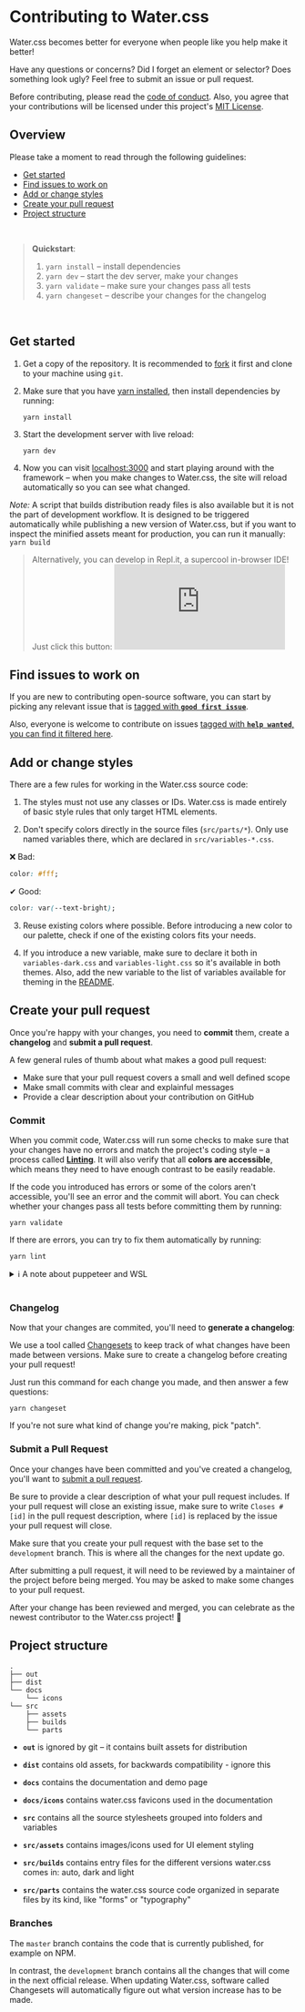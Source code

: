# Contributing to Water.css

Water.css becomes better for everyone when people like you help make it better!

Have any questions or concerns? Did I forget an element or selector? Does something look ugly? Feel free to submit an issue or pull request.

Before contributing, please read the [code of conduct](CODE_OF_CONDUCT.md). Also, you agree that your contributions will be licensed under this project's [MIT License](../LICENSE.md).

## Overview

Please take a moment to read through the following guidelines:

- [Get started](#get-started)
- [Find issues to work on](#find-issues-to-work-on)
- [Add or change styles](#add-or-change-styles)
- [Create your pull request](#create-your-pull-request)
- [Project structure](#project-structure)

<br>

> **Quickstart**:
> 1. `yarn install` – install dependencies
> 2. `yarn dev` – start the dev server, make your changes
> 3. `yarn validate` – make sure your changes pass all tests
> 4. `yarn changeset` – describe your changes for the changelog

<br>

## Get started

1. Get a copy of the repository. It is recommended to [fork](https://github.com/kognise/water.css/fork) it first and clone to your machine using `git`.

2. Make sure that you have [yarn installed](https://classic.yarnpkg.com/en/docs/install/), then install dependencies by running:

    ```
    yarn install
    ```

3. Start the development server with live reload:

    ```
    yarn dev
    ```

4. Now you can visit [localhost:3000](http://localhost:3000) and start playing around with the framework – when you make changes to Water.css, the site will reload automatically so you can see what changed.

*Note:* A script that builds distribution ready files is also available but it is not the part of development workflow. It is designed to be triggered automatically while publishing a new version of Water.css, but if you want to inspect the minified assets meant for production, you can run it manually: `yarn build`

> Alternatively, you can develop in Repl.it, a supercool in-browser IDE! Just click this button: [![Run on Repl.it](https://repl.it/badge/github/kognise/water.css)](https://repl.it/github/kognise/water.css)

## Find issues to work on

If you are new to contributing open-source software, you can start by picking any relevant issue that is [tagged with **`good first issue`**](
https://github.com/kognise/water.css/contribute).

Also, everyone is welcome to contribute on issues [tagged with **`help wanted`**, you can find it filtered here](https://github.com/kognise/water.css/issues?q=is%3Aopen+is%3Aissue+label%3A%22help+wanted%22).

## Add or change styles

There are a few rules for working in the Water.css source code:

1. The styles must not use any classes or IDs. Water.css is made entirely of basic style rules that only target HTML elements.

2. Don't specify colors directly in the source files (`src/parts/*`). Only use named variables there, which are declared in `src/variables-*.css`.

  ❌ Bad:
  ```css
  color: #fff;
  ```

  ✔ Good:
  ```css
  color: var(--text-bright);
  ```

3. Reuse existing colors where possible. Before introducing a new color to our palette, check if one of the existing colors fits your needs.

4. If you introduce a new variable, make sure to declare it both in `variables-dark.css` and `variables-light.css` so it's available in both themes. Also, add the new variable to the list of variables available for theming in the [README](../README.md#theming).

## Create your pull request

Once you're happy with your changes, you need to **commit** them, create a **changelog** and **submit a pull request**.

A few general rules of thumb about what makes a good pull request:

- Make sure that your pull request covers a small and well defined scope
- Make small commits with clear and explainful messages
- Provide a clear description about your contribution on GitHub

### Commit

When you commit code, Water.css will run some checks to make sure that your changes have no errors and match the project's coding style – a process called [**Linting**](https://www.freecodecamp.org/news/what-is-linting-and-how-can-it-save-you-time). It will also verify that all **colors are accessible**, which means they need to have enough contrast to be easily readable.

If the code you introduced has errors or some of the colors aren't accessible, you'll see an error and the commit will abort.
You can check whether your changes pass all tests before committing them by running:

```
yarn validate
```

If there are errors, you can try to fix them automatically by running:

```
yarn lint
```

<details>
  <summary>ℹ A note about puppeteer and WSL</summary>
  <br>
  <blockquote>
    The accessibility checks use puppeteer, a tool that uses Chrome to render websites "headlessly", without a visible interface. In some environments like the <a href="https://aka.ms/wsl">Windows Subsystem for Linux</a>, you'll need to manually configure and run an X-Server in order for puppeteer to work.
  </blockquote>
</details>

<br>

### Changelog

Now that your changes are commited, you'll need to **generate a changelog**:

We use a tool called [Changesets](https://github.com/atlassian/changesets) to keep track of what changes have been made between versions. Make sure to create a changelog before creating your pull request!

Just run this command for each change you made, and then answer a few questions:

```
yarn changeset
```

If you're not sure what kind of change you're making, pick "patch".

### Submit a Pull Request

Once your changes have been committed and you've created a changelog, you'll want to [submit a pull request](https://github.com/kognise/water.css/compare/development..development).

Be sure to provide a clear description of what your pull request includes. If your pull request will close an existing issue, make sure to write `Closes #[id]` in the pull request description, where `[id]` is replaced by the issue your pull request will close.

Make sure that you create your pull request with the base set to the `development` branch. This is where all the changes for the next update go.

After submitting a pull request, it will need to be reviewed by a maintainer of the project before being merged. You may be asked to make some changes to your pull request.

After your change has been reviewed and merged, you can celebrate as the newest contributor to the Water.css project! 🎉

## Project structure

```
.
├── out
├── dist
└── docs
    └── icons
└── src
    ├── assets
    ├── builds
    └── parts
```

- **`out`** is ignored by git – it contains built assets for distribution

- **`dist`** contains old assets, for backwards compatibility - ignore this

- **`docs`** contains the documentation and demo page

- **`docs/icons`** contains water.css favicons used in the documentation

- **`src`** contains all the source stylesheets grouped into folders and variables

- **`src/assets`** contains images/icons used for UI element styling

- **`src/builds`** contains entry files for the different versions water.css comes in: auto, dark and light

- **`src/parts`** contains the water.css source code organized in separate files by its kind, like "forms" or "typography"


### Branches

The `master` branch contains the code that is currently published, for example on NPM.

In contrast, the `development` branch contains all the changes that will come in the next official release. When updating Water.css, software called Changesets will automatically figure out what version increase has to be made.
